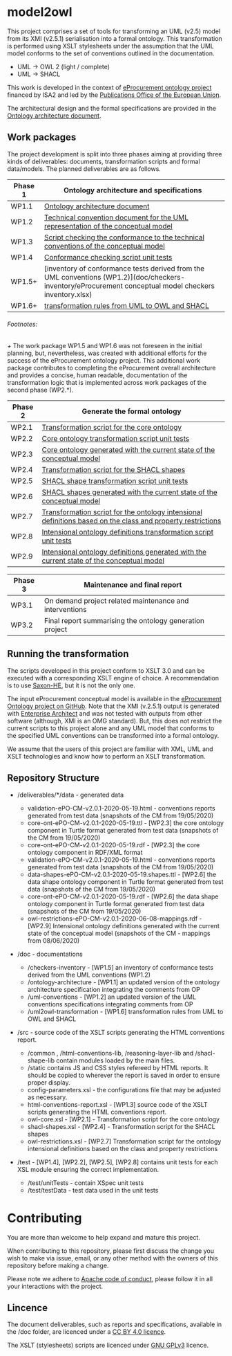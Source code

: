 # model2owl

This project comprises a set of tools for transforming an UML (v2.5) model from its XMI (v2.5.1) serialisation into a formal ontology. This transformation is performed using XSLT stylesheets under the assumption that the UML model conforms to the set of conventions outlined in the documentation.    

* UML -> OWL 2 (light / complete)
* UML -> SHACL

This work is developed in the context of [eProcurement ontology project](https://github.com/eprocurementontology/eprocurementontology) financed by ISA2 and led by the [Publications Office of the European Union](https://op.europa.eu/en/).

The architectural design and the formal specifications are provided in the [Ontology architecture document](doc/ontology-architecture/wp1-1-ontology-architecture-2020-05-03.pdf).  

##  Work packages

The project development is split into three phases aiming at providing three kinds of deliverables: documents, transformation scripts and formal data/models. The planned deliverables are as follows.

| Phase 1 	| Ontology architecture and specifications 	|
|--------	|-----------------------------------------------------------------------------------------------------------------------------	|
| WP1.1 	| [Ontology architecture document](doc/ontology-architecture/main.pdf) 	|
| WP1.2 	| [Technical convention document for the UML representation of the conceptual model](doc/uml-conventions/main.pdf)	|
| WP1.3 	| [Script checking the conformance to the technical conventions of the conceptual model](src/html-conventions-report.xsl) 	|
| WP1.4 	| [Conformance checking script unit tests](test/unitTests/test-html-conventions-lib) 	|
| WP1.5+ 	| [inventory of conformance tests derived from the UML conventions (WP1.2)](doc/checkers-inventory/eProcurement conceptual model checkers inventory.xlsx) 	|
| WP1.6+ 	| [transformation rules from UML to OWL and SHACL](doc/uml2owl-transformation/wp1-6-uml2owl-transformation-2020-05-25.pdf) 	|

###### Footnotes:
_+_ The work package WP1.5 and WP1.6 was not foreseen in the initial planning, but, nevertheless, was created with additional efforts for the success of the eProcurement ontology project. This additional work package contributes to completing the eProcurement overall architecture and provides a concise, human readable, documentation of the transformation logic that is implemented across work packages of the second phase (WP2.*).   


| Phase 2 	| Generate the formal ontology 	|
|--------	|-----------------------------------------------------------------------------------------------------------------------------	|
| WP2.1 	| [Transformation script for the core ontology](src/owl-core.xsl) 	|
| WP2.2 	| [Core ontology transformation script unit tests](test/test-owl-core-lib) 	|
| WP2.3 	| [Core ontology generated with the current state of the conceptual model](data/core-ont-ePO-CM-v2.0.1-2020-05-19.ttl) 	|
| WP2.4 	| [Transformation script for the SHACL shapes](src/shacl-shapes.xsl) 	|
| WP2.5 	| [SHACL shape transformation script unit tests](test/test-shacl-shape-lib) 	|
| WP2.6 	| [SHACL shapes generated with the current state of the conceptual model](data/data-shapes-ePO-CM-v2.0.1-2020-05-19.shapes.rdf) 	|
| WP2.7 	| [Transformation script for the ontology intensional definitions based on the class and property restrictions](src/owl-restrictions.xsl) 	|
| WP2.8 	| [Intensional ontology definitions transformation script unit tests](test/reasoning-layer-lib) 	|
| WP2.9 	| [Intensional ontology definitions generated with the current state of the conceptual model](data/owl-restrictions-ePO-CM-v2.0.1-2020-06-08-mappings.rdf) 	|

| Phase 3 	| Maintenance and final report 	|
|--------	|-----------------------------------------------------------------------------------------------------------------------------	|
| WP3.1 	| On demand project related maintenance and interventions  	|
| WP3.2 	| Final report summarising the ontology generation project 	|


## Running the transformation

The scripts developed in this project conform to XSLT 3.0 and can be executed with a corresponding XSLT engine of choice. A recommendation is to use [Saxon-HE](http://saxon.sourceforge.net/), but it is not the only one.

The input eProcurement conceptual model is available in the [eProcurement Ontology project on GitHub](https://github.com/eprocurementontology/eprocurementontology). Note that the XMI (v.2.5.1) output is generated with [Enterprise Architect](https://sparxsystems.com/products/ea/index.html) and was not tested with outputs from other software (although, XMI is an OMG standard). But, this does not restrict the current scripts to this project alone and any UML model that conforms to the specified UML conventions can be transformed into a formal ontology.    

We assume that the users of this project are familiar with XML, UML and XSLT technologies and know how to perform an XSLT transformation. 

## Repository Structure

* /deliverables/*/data -  generated data
  * validation-ePO-CM-v2.0.1-2020-05-19.html - conventions reports generated from test data (snapshots of the CM from 19/05/2020)   
  * core-ont-ePO-CM-v2.0.1-2020-05-19.ttl - [WP2.3] the core ontology component in Turtle format generated from test data (snapshots of the CM from 19/05/2020)  
  * core-ont-ePO-CM-v2.0.1-2020-05-19.rdf - [WP2.3] the core ontology component in RDF/XML format 
  * validation-ePO-CM-v2.0.1-2020-05-19.html - conventions reports generated from test data (snapshots of the CM from 19/05/2020) 
  * data-shapes-ePO-CM-v2.0.1-2020-05-19.shapes.ttl - [WP2.6] the data shape ontology component in Turtle format generated from test data (snapshots of the CM from 19/05/2020)  
  * core-ont-ePO-CM-v2.0.1-2020-05-19.rdf - [WP2.6] the data shape ontology component in Turtle format generated from test data (snapshots of the CM from 19/05/2020)
  * owl-restrictions-ePO-CM-v2.0.1-2020-06-08-mappings.rdf - [WP2.9] Intensional ontology definitions generated with the current state of the conceptual model (snapshots of the CM - mappings from 08/06/2020)  

* /doc - documentations
  * /checkers-inventory - [WP1.5] an inventory of conformance tests derived from the UML conventions (WP1.2)
  * /ontology-architecture - [WP1.1] an updated version of the ontology architecture specification integrating the comments from OP
  * /uml-conventions -  [WP1.2] an updated version of the UML conventions specifications integrating comments from OP
  * /uml2owl-transformation - [WP1.6] transformation rules from UML to OWL and SHACL

* /src - source code of the XSLT scripts generating the HTML conventions report. 
  * /common , /html-conventions-lib, /reasoning-layer-lib and /shacl-shape-lib contain modules loaded by the main files.
  * /static contains JS and CSS styles refereed by HTML reports. It should be copied to wherever the report is saved in order to ensure proper display.
  * config-parameters.xsl - the configurations file that may be adjusted as necessary.  
  * html-conventions-report.xsl - [WP1.3] source code of the XSLT scripts generating the HTML conventions report.
  * owl-core.xsl - [WP2.1] - Transformation script for the core ontology
  * shacl-shapes.xsl - [WP2.4] - Transformation script for the SHACL shapes    
  * owl-restrictions.xsl - [WP2.7] Transformation script for the ontology intensional definitions based on the class and property restrictions

* /test - [WP1.4], [WP2.2], [WP2.5], [WP2.8] contains unit tests for each XSL module ensuring the correct implementation.
  * /test/unitTests - contain XSpec unit tests
  * /test/testData - test data used in the unit tests

# Contributing
You are more than welcome to help expand and mature this project. 

When contributing to this repository, please first discuss the change you wish to make via issue, email, or any other method with the owners of this repository before making a change.

Please note we adhere to [Apache code of conduct](https://www.apache.org/foundation/policies/conduct), please follow it in all your interactions with the project.  

## Lincence 

The document deliverables, such as reports and specifications, available in the /doc folder, are licenced under a [CC BY 4.0 licence](https://creativecommons.org/licenses/by/4.0/deed.en).

The XSLT (stylesheets) scripts are licenced under [GNU GPLv3](https://www.gnu.org/licenses/gpl-3.0.en.html) licence. 

        




